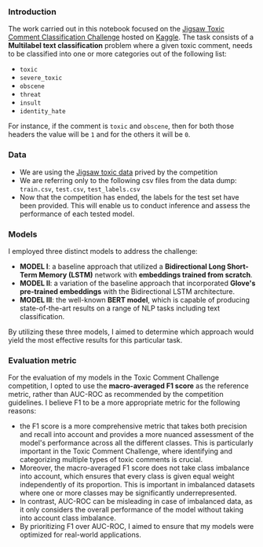 ### **Introduction**

The work carried out in this notebook focused on the [Jigsaw Toxic Comment Classification Challenge](https://www.kaggle.com/c/jigsaw-toxic-comment-classification-challenge) hosted on [Kaggle](https://www.kaggle.com/). The task consists of a **Multilabel text classification** problem where a given toxic comment, needs to be classified into one or more categories out of the following list:
- `toxic`
- `severe_toxic`
- `obscene`
- `threat`
- `insult`
- `identity_hate`

For instance, if the comment is `toxic` and `obscene`, then for both those headers the value will be `1` and for the others it will be `0`.

### **Data**

- We are using the [Jigsaw toxic data](https://www.kaggle.com/competitions/jigsaw-toxic-comment-classification-challenge/data) prived by the competition
- We are referring only to the following csv files from the data dump: `train.csv`, `test.csv`, `test_labels.csv`
- Now that the competition has ended, the labels for the test set have been provided. This will enable us to conduct inference and assess the performance of each tested model.

### **Models**
I employed three distinct models to address the challenge:
- **MODEL I**: a baseline approach that utilized a **Bidirectional Long Short-Term Memory (LSTM)** network with **embeddings trained from scratch**.
- **MODEL II**: a variation of the baseline approach that incorporated **Glove's pre-trained embeddings** with the Bidirectional LSTM architecture.
- **MODEL III**: the well-known **BERT model**, which is capable of producing state-of-the-art results on a range of NLP tasks including text classification.

By utilizing these three models, I aimed to determine which approach would yield the most effective results for this particular task.

### **Evaluation metric**
For the evaluation of my models in the Toxic Comment Challenge competition, I opted to use the **macro-averaged F1 score** as the reference metric, rather than AUC-ROC as recommended by the competition guidelines. I believe F1 to be a more appropriate metric for the following reasons: 
- the F1 score is a more comprehensive metric that takes both precision and recall into account and provides a more nuanced assessment of the model's performance across all the different classes. This is particularly important in the Toxic Comment Challenge, where identifying and categorizing multiple types of toxic comments is crucial.
- Moreover, the macro-averaged F1 score does not take class imbalance into account, which ensures that every class is given equal weight independently of its proportion. This is important in imbalanced datasets where one or more classes may be significantly underrepresented.
- In contrast, AUC-ROC can be misleading in case of imbalanced data, as it only considers the overall performance of the model without taking into account class imbalance. 
- By prioritizing F1 over AUC-ROC, I aimed to ensure that my models were optimized for real-world applications.

